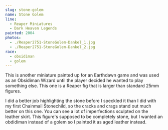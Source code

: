 ```yaml
---
slug: stone-golem
name: Stone Golem
line:
  - Reaper Miniatures
  - Dark Heaven Legends
painted: 2004
photos:
  - ./Reaper2751-StoneGolem-Dankel_1.jpg
  - ./Reaper2751-StoneGolem-Dankel_2.jpg
race:
  - obsidiman
  - golem
---
```


This is another miniature painted up for an Earthdawn game and was used as an Obsidiman Wizard until the player decided he wanted to play something else. This one is a Reaper fig that is larger than standard 25mm figures.

I did a better job highlighting the stone before I speckled it than I did with my first Chainmail Stonechild, so the cracks and crags stand out much better on this one. You can see a lot of imperfections sculpted on the leather skirt. This figure's supposed to be completely stone, but I wanted an obdidiman instead of a golem so I painted it as aged leather instead.
